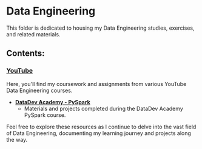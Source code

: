 # Data Engineering

This folder is dedicated to housing my Data Engineering studies, exercises, and related materials.

## Contents:

### [YouTube](https://github.com/kayckdelfino/public_knowledge_base/tree/main/Data%20Engineering/YouTube)

Here, you'll find my coursework and assignments from various YouTube Data Engineering courses.

- **[DataDev Academy - PySpark](https://github.com/kayckdelfino/public_knowledge_base/tree/main/Data%20Engineering/YouTube/DataDev%20Academy%20-%20PySpark)**
  - Materials and projects completed during the DataDev Academy PySpark course.

Feel free to explore these resources as I continue to delve into the vast field of Data Engineering, documenting my learning journey and projects along the way.